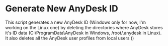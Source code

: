 # Generate New AnyDesk ID

This script generates a new AnyDesk ID (Windows only for now, I'm working on the Linux one) by deleting the directories where AnyDesk stores it's ID data (C:\ProgramData\AnyDesk in Windows, /root/.anydesk in Linux). It also deletes all the AnyDesk user profiles from local users ()
